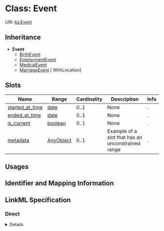 # Class: Event




URI: [ks:Event](https://w3id.org/linkml/tests/kitchen_sink/Event)




## Inheritance

* **Event**
    * [BirthEvent](BirthEvent.md)
    * [EmploymentEvent](EmploymentEvent.md)
    * [MedicalEvent](MedicalEvent.md)
    * [MarriageEvent](MarriageEvent.md) [ WithLocation]




## Slots

| Name | Range | Cardinality | Description  | Info |
| ---  | --- | --- | --- | --- |
| [started_at_time](started_at_time.md) | [date](date.md) | 0..1 | None  | . |
| [ended_at_time](ended_at_time.md) | [date](date.md) | 0..1 | None  | . |
| [is_current](is_current.md) | [boolean](boolean.md) | 0..1 | None  | . |
| [metadata](metadata.md) | [AnyObject](AnyObject.md) | 0..1 | Example of a slot that has an unconstrained range  | . |


## Usages



## Identifier and Mapping Information









## LinkML Specification

<!-- TODO: investigate https://stackoverflow.com/questions/37606292/how-to-create-tabbed-code-blocks-in-mkdocs-or-sphinx -->

### Direct

<details>
```yaml
name: Event
from_schema: https://w3id.org/linkml/tests/kitchen_sink
slots:
- started at time
- ended at time
- is current
- metadata

```
</details>

### Induced

<details>
```yaml
name: Event
from_schema: https://w3id.org/linkml/tests/kitchen_sink
attributes:
  started at time:
    name: started at time
    from_schema: https://w3id.org/linkml/tests/core
    slot_uri: prov:startedAtTime
    alias: started_at_time
    owner: Event
    range: date
  ended at time:
    name: ended at time
    from_schema: https://w3id.org/linkml/tests/core
    slot_uri: prov:endedAtTime
    alias: ended_at_time
    owner: Event
    range: date
  is current:
    name: is current
    from_schema: https://w3id.org/linkml/tests/kitchen_sink
    alias: is_current
    owner: Event
    range: boolean
  metadata:
    name: metadata
    description: Example of a slot that has an unconstrained range
    from_schema: https://w3id.org/linkml/tests/kitchen_sink
    alias: metadata
    owner: Event
    range: AnyObject

```
</details>